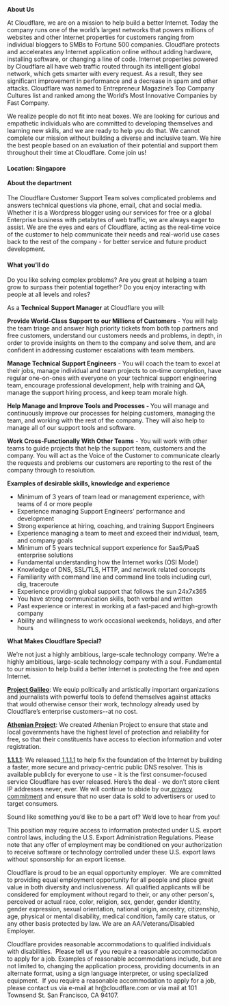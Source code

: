 <div class="content-intro">
	<div><strong>About Us</strong></div>
	<div>
		<p>At Cloudflare, we are on a mission to help build a better Internet. Today the company runs one of the world’s largest networks that powers millions of websites and other Internet properties for customers ranging from individual bloggers to SMBs to Fortune 500 companies. Cloudflare protects and accelerates any Internet application online without adding hardware, installing software, or changing a line of code. Internet properties powered by Cloudflare all have web traffic routed through its intelligent global network, which gets smarter with every request. As a result, they see significant improvement in performance and a decrease in spam and other attacks. Cloudflare was named to Entrepreneur Magazine’s Top Company Cultures list and ranked among the World’s Most Innovative Companies by Fast Company.&nbsp;</p>
		<p><span style="font-weight: 400;">We realize people do not fit into neat boxes. We are looking for curious and empathetic individuals who are committed to developing themselves and learning new skills, and we are ready to help you do that. We cannot complete our mission without building a diverse and inclusive team. We hire the best people based on an evaluation of their potential and support them throughout their time at Cloudflare. Come join us!&nbsp;</span></p>
	</div>
</div>
<h4><strong>Location: Singapore<br><br>About the department</strong></h4>
<p>The Cloudflare Customer Support Team solves complicated problems and answers technical questions via phone, email, chat and social media. Whether it is a Wordpress blogger using our services for free or a global Enterprise business with petabytes of web traffic, we are always eager to assist. We are the eyes and ears of Cloudflare, acting as the real-time voice of the customer to help communicate their needs and real-world use cases back to the rest of the company - for better service and future product development.</p>
<h4><strong>What you'll do</strong></h4>
<p>Do you like solving complex problems? Are you great at helping a team grow to surpass their potential together? Do you enjoy interacting with people at all levels and roles?</p>
<p>As a <strong>Technical Support Manager</strong> at Cloudflare you will:</p>
<p><strong>Provide World-Class Support to our Millions of Customers</strong> - You will help the team triage and answer high priority tickets from both top partners and free customers, understand our customers needs and problems, in depth, in order to provide insights on them to the company and solve them, and are confident in addressing customer escalations with team members.</p>
<p><strong>Manage Technical Support Engineers</strong> - You will coach the team to excel at their jobs, manage individual and team projects to on-time completion, have regular one-on-ones with everyone on your technical support engineering team, encourage professional development, help with training and QA, manage the support hiring process, and keep team morale high.</p>
<p><strong>Help Manage and Improve Tools and Processes - </strong>You will manage and continuously improve our processes for helping customers, managing the team, and working with the rest of the company. They will also help to manage all of our support tools and software.</p>
<p><strong>Work Cross-Functionally With Other Teams</strong> - You will work with other teams to guide projects that help the support team, customers and the company. You will act as the Voice of the Customer to communicate clearly the requests and problems our customers are reporting to the rest of the company through to resolution.</p>
<p><strong>Examples of desirable skills, knowledge and experience</strong></p>
<ul>
	<li>Minimum of 3 years of team lead or management experience, with teams of 4 or more people</li>
	<li>Experience managing Support Engineers' performance and development</li>
	<li>Strong experience at hiring, coaching, and training Support Engineers</li>
	<li>Experience managing a team to meet and exceed their individual, team, and company goals</li>
	<li>Minimum of 5 years technical support experience for SaaS/PaaS enterprise solutions</li>
	<li>Fundamental understanding how the Internet works (OSI Model)&nbsp;</li>
	<li>Knowledge of DNS, SSL/TLS, HTTP, and network related concepts</li>
	<li>Familiarity with command line and command line tools including curl, dig, traceroute</li>
	<li>Experience providing global support that follows the sun 24x7x365</li>
	<li>You have strong communication skills, both verbal and written</li>
	<li>Past experience or interest in working at a fast-paced and high-growth company</li>
	<li>Ability and willingness to work occasional weekends, holidays, and after hours</li>
</ul>
<div class="content-conclusion">
	<p><strong>What Makes Cloudflare Special?</strong></p>
	<p><span style="font-weight: 400;">We’re not just a highly ambitious, large-scale technology company. We’re a highly ambitious, large-scale technology company with a soul. Fundamental to our mission to help build a better Internet is protecting the free and open Internet.</span></p>
	<p><a href="https://blog.cloudflare.com/protecting-free-expression-online/"><strong>Project Galileo</strong></a><span style="font-weight: 400;">: We equip politically and artistically important organizations and journalists with powerful tools to defend themselves against attacks that would otherwise censor their work, technology already used by Cloudflare’s enterprise customers--at no cost.</span></p>
	<p><strong><a href="https://www.cloudflare.com/athenian/">Athenian Project</a></strong><span style="font-weight: 400;">: We created Athenian Project to ensure that state and local governments have the highest level of protection and reliability for free, so that their constituents have access to election information and voter registration.</span></p>
	<p><a href="https://1.1.1.1/"><strong>1.1.1.1</strong></a><span style="font-weight: 400;">: We released</span><a href="https://1.1.1.1/"> <span style="font-weight: 400;">1.1.1.1</span></a><span style="font-weight: 400;"> to help fix the foundation of the Internet by building a faster, more secure and privacy-centric public DNS resolver. This is available publicly for everyone to use - it is the first consumer-focused service Cloudflare has ever released. Here’s the deal - we don’t store client IP addresses never, ever. We will continue to abide by our</span><a href="https://developers.cloudflare.com/1.1.1.1/privacy/public-dns-resolver"> privacy commitment</a><span style="font-weight: 400;"> and ensure that no user data is sold to advertisers or used to target consumers.</span></p>
	<p><span style="font-weight: 400;">Sound like something you’d like to be a part of? We’d love to hear from you!</span></p>
	<p><span style="font-weight: 400;">This position may require access to information protected under U.S. export control laws, including the U.S. Export Administration Regulations. Please note that any offer of employment may be conditioned on your authorization to receive software or technology controlled under these U.S. export laws without sponsorship for an export license.</span></p>
	<p><span style="font-weight: 400;">Cloudflare is proud to be an equal opportunity employer. &nbsp;We are committed to providing equal employment opportunity for all people and place great value in both diversity and inclusiveness. &nbsp;All qualified applicants will be considered for employment without regard to their, or any other person's, perceived or actual</span> <span style="font-weight: 400;">race, color, religion, sex, gender, gender identity, gender expression, sexual orientation, national origin, ancestry, citizenship, age, physical or mental disability, medical condition, family care status, or any other basis protected by law. </span><span style="font-weight: 400;">We are an AA/Veterans/Disabled Employer.</span></p>
	<p><span style="font-weight: 400;">Cloudflare provides reasonable accommodations to qualified individuals with disabilities. &nbsp;Please tell us if you require a reasonable accommodation to apply for a job. Examples of reasonable accommodations include, but are not limited to, changing the application process, providing documents in an alternate format, using a sign language interpreter, or using specialized equipment. &nbsp;If you require a reasonable accommodation to apply for a job, please contact us via e-mail at </span><span style="font-weight: 400;">hr@cloudflare.com</span><span style="font-weight: 400;"> or via mail at 101 Townsend St. San Francisco, CA 94107.</span></p>
</div>